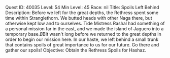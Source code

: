 Quest ID: 40035
Level: 54
Min Level: 45
Race: nil
Title: Spoils Left Behind
Description: Before we left for the great depths, the Rethress spent some time within Stranglethorn. We butted heads with other Naga there, but otherwise kept low and to ourselves. Tide Mistress Rashal had something of a personal mission far in the east, and we made the island of Jaguero into a temporary base.$B$BIt wasn't long before we returned to the great depths in order to begin our mission here. In our haste, we left behind a small trunk that contains spoils of great importance to us for our future. Go there and gather our spoils!
Objective: Obtain the Rethress Spoils for Hashaz.
